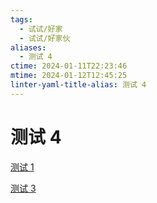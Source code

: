 ```yaml
---
tags:
  - 试试/好家
  - 试试/好家伙
aliases:
  - 测试 4
ctime: 2024-01-11T22:23:46
mtime: 2024-01-12T12:45:25
linter-yaml-title-alias: 测试 4
---
```


# 测试 4

[测试 1](./20231227175836027.md)

[测试 3](20240101095959935.md)